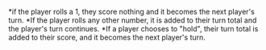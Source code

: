 *if the player rolls a 1, they score nothing and it becomes the next player's turn.
*If the player rolls any other number, it is added to their turn total and the player's turn continues.
*If a player chooses to "hold", their turn total is added to their score, and it becomes the next player's turn.
